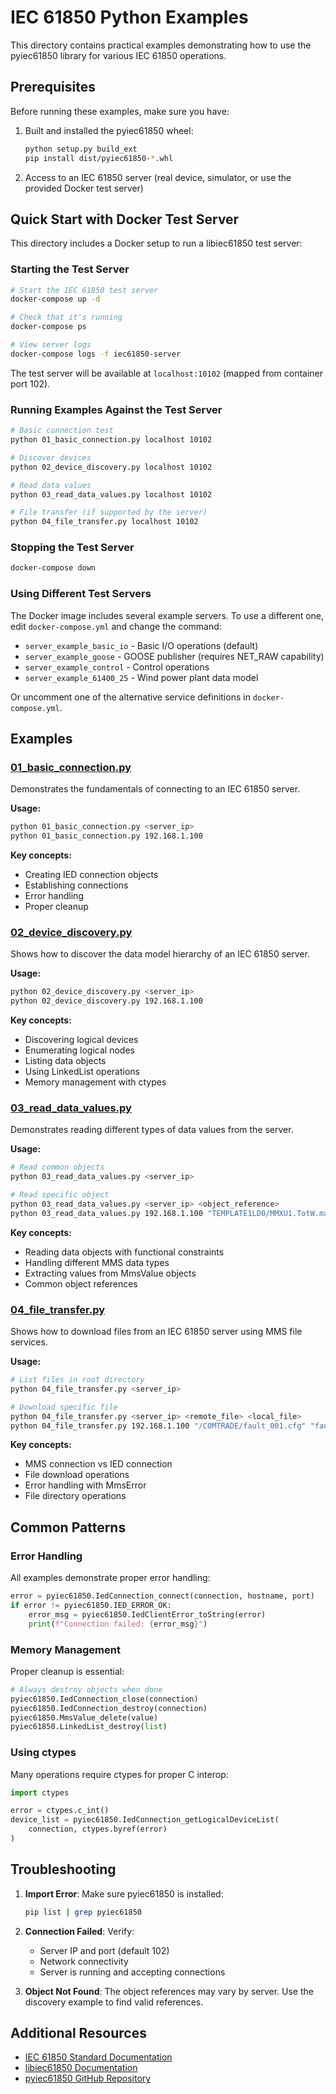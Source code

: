 # IEC 61850 Python Examples

This directory contains practical examples demonstrating how to use the pyiec61850 library for various IEC 61850 operations.

## Prerequisites

Before running these examples, make sure you have:

1. Built and installed the pyiec61850 wheel:
   ```bash
   python setup.py build_ext
   pip install dist/pyiec61850-*.whl
   ```

2. Access to an IEC 61850 server (real device, simulator, or use the provided Docker test server)

## Quick Start with Docker Test Server

This directory includes a Docker setup to run a libiec61850 test server:

### Starting the Test Server

```bash
# Start the IEC 61850 test server
docker-compose up -d

# Check that it's running
docker-compose ps

# View server logs
docker-compose logs -f iec61850-server
```

The test server will be available at `localhost:10102` (mapped from container port 102).

### Running Examples Against the Test Server

```bash
# Basic connection test
python 01_basic_connection.py localhost 10102

# Discover devices
python 02_device_discovery.py localhost 10102

# Read data values
python 03_read_data_values.py localhost 10102

# File transfer (if supported by the server)
python 04_file_transfer.py localhost 10102
```

### Stopping the Test Server

```bash
docker-compose down
```

### Using Different Test Servers

The Docker image includes several example servers. To use a different one, edit `docker-compose.yml` and change the command:

- `server_example_basic_io` - Basic I/O operations (default)
- `server_example_goose` - GOOSE publisher (requires NET_RAW capability)
- `server_example_control` - Control operations
- `server_example_61400_25` - Wind power plant data model

Or uncomment one of the alternative service definitions in `docker-compose.yml`.

## Examples

### [01_basic_connection.py](01_basic_connection.py)
Demonstrates the fundamentals of connecting to an IEC 61850 server.

**Usage:**
```bash
python 01_basic_connection.py <server_ip>
python 01_basic_connection.py 192.168.1.100
```

**Key concepts:**
- Creating IED connection objects
- Establishing connections
- Error handling
- Proper cleanup

### [02_device_discovery.py](02_device_discovery.py)
Shows how to discover the data model hierarchy of an IEC 61850 server.

**Usage:**
```bash
python 02_device_discovery.py <server_ip>
python 02_device_discovery.py 192.168.1.100
```

**Key concepts:**
- Discovering logical devices
- Enumerating logical nodes
- Listing data objects
- Using LinkedList operations
- Memory management with ctypes

### [03_read_data_values.py](03_read_data_values.py)
Demonstrates reading different types of data values from the server.

**Usage:**
```bash
# Read common objects
python 03_read_data_values.py <server_ip>

# Read specific object
python 03_read_data_values.py <server_ip> <object_reference>
python 03_read_data_values.py 192.168.1.100 "TEMPLATE1LD0/MMXU1.TotW.mag.f"
```

**Key concepts:**
- Reading data objects with functional constraints
- Handling different MMS data types
- Extracting values from MmsValue objects
- Common object references

### [04_file_transfer.py](04_file_transfer.py)
Shows how to download files from an IEC 61850 server using MMS file services.

**Usage:**
```bash
# List files in root directory
python 04_file_transfer.py <server_ip>

# Download specific file
python 04_file_transfer.py <server_ip> <remote_file> <local_file>
python 04_file_transfer.py 192.168.1.100 "/COMTRADE/fault_001.cfg" "fault_001.cfg"
```

**Key concepts:**
- MMS connection vs IED connection
- File download operations
- Error handling with MmsError
- File directory operations

## Common Patterns

### Error Handling
All examples demonstrate proper error handling:
```python
error = pyiec61850.IedConnection_connect(connection, hostname, port)
if error != pyiec61850.IED_ERROR_OK:
    error_msg = pyiec61850.IedClientError_toString(error)
    print(f"Connection failed: {error_msg}")
```

### Memory Management
Proper cleanup is essential:
```python
# Always destroy objects when done
pyiec61850.IedConnection_close(connection)
pyiec61850.IedConnection_destroy(connection)
pyiec61850.MmsValue_delete(value)
pyiec61850.LinkedList_destroy(list)
```

### Using ctypes
Many operations require ctypes for proper C interop:
```python
import ctypes

error = ctypes.c_int()
device_list = pyiec61850.IedConnection_getLogicalDeviceList(
    connection, ctypes.byref(error)
)
```

## Troubleshooting

1. **Import Error**: Make sure pyiec61850 is installed:
   ```bash
   pip list | grep pyiec61850
   ```

2. **Connection Failed**: Verify:
   - Server IP and port (default 102)
   - Network connectivity
   - Server is running and accepting connections

3. **Object Not Found**: The object references may vary by server. Use the discovery example to find valid references.

## Additional Resources

- [IEC 61850 Standard Documentation](https://webstore.iec.ch/publication/6028)
- [libiec61850 Documentation](https://libiec61850.com/libiec61850/documentation/)
- [pyiec61850 GitHub Repository](https://github.com/f0rw4rd/pyiec61850-ng)